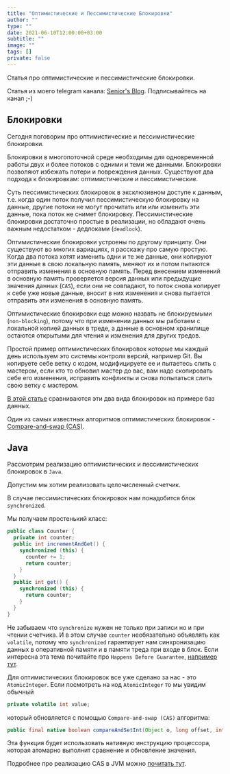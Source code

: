 ```yaml
---
title: "Оптимистические и Пессимистические Блокировки"
author: ""
type: ""
date: 2021-06-10T12:00:00+03:00
subtitle: ""
image: ""
tags: []
private: false
---
```

Статья про оптимистические и пессимистические блокировки.

<!--more-->
Статья из моего telegram канала: [Senior's Blog](https://t.me/seniorsITBlog). Подписывайтесь на канал ;-)

## Блокировки
Сегодня поговорим про оптимистические и пессимистические блокировки.

Блокировки в многопоточной среде необходимы для одновременной работы двух и более потоков с одними и теми же данными. Блокировки позволяют избежать потери и повреждения данных. Существуют два подхода к блокировкам: оптимистические и пессимистические.

Суть пессимистических блокировок в эксклюзивном доступе к данным, т.е. когда один поток получил пессимистическую блокировку на данные, другие потоки не могут прочитать или или изменить эти данные, пока поток не снимет блокировку. Пессимистические блокировки достаточно простые в реализации, но обладают очень важным недостатком - дедлоками (`deadlock`).

Оптимистические блокировки устроены по другому принципу. Они существуют во многих вариациях, я расскажу про самую простую. Когда два потока хотят изменить одни и те же данные, они копируют эти данные в свою локальную память, меняют их и потом пытаются отправить изменения в основную память. Перед внесением изменений в основную память проверяется версия данных или предыдущие значения данных (`CAS`), если они не совпадают, то поток снова копирует к себе уже новые данные, вносит в них изменения и снова пытается отправить эти изменения в основную память.

Оптимистические блокировки еще можно назвать не блокируемыми (`non-blocking`), потому что при изменении данных мы работаем с локальной копией данных в треде, а данные в основном хранилище остаются открытыми для чтения и изменения для других тредов.

Простой пример оптимистических блокировок которые мы каждый день используем это системы контроля версий, например Git. Вы копируете себе ветку с кодом, модифицируете ее и пытаетесь слить с мастером, если кто то обновил мастер до вас, вам надо скопировать себе его изменения, исправить конфликты и снова попытаться слить свою ветку с мастером.

[В этой статье](https://vladmihalcea.com/optimistic-vs-pessimistic-locking/) сравниваются эти два вида блокировок на примере баз данных.

Один из самых известных алгоритмов оптимистических блокировок - [Compare-and-swap (CAS)](https://en.wikipedia.org/wiki/Compare-and-swap).

## Java
Рассмотрим реализацию оптимистических и пессимистических блокировок в `Java`.

Допустим мы хотим реализовать целочисленный счетчик.

В случае пессимистических блокировок нам понадобится блок `synchronized`.

Мы получаем простенький класс:
```java
public class Counter {
  private int counter;
  public int incrementAndGet() {
    synchronized (this) {
      counter += 1;
      return counter;
    }
  }
  public int get() {
    synchronized (this) {
      return counter;
    }
  }
}
```

Не забываем что `synchronize` нужен не только при записи но и при чтении счетчика. И в этом случае `counter` необязательно объявлять как `volatile`, потому что `synchronized` гарантирует нам синхронизацию данных в оперативной памяти и в памяти треда при входе в блок. Если интересна эта тема почитайте про `Happens Before Guarantee`, [например тут](https://dzone.com/articles/difference-between-volatile-and-synchronized-keywo).

Для оптимистических блокировок все уже сделано за нас - это `AtomicInteger`. Если посмотреть на код `AtomicInteger` то мы увидим обычный
```java
private volatile int value;
```
который обновляется с помощью `Compare-and-swap (CAS)` алгоритма:
```java
public final native boolean compareAndSetInt(Object o, long offset, int expected, int x);
```

Эта функция будет использовать нативную инструкцию процессора, которая атомарно выполнит сравнение и обновление значения.

Подробнее про реализацию CAS в JVM можно [почитать тут](https://habr.com/ru/post/319036/).
